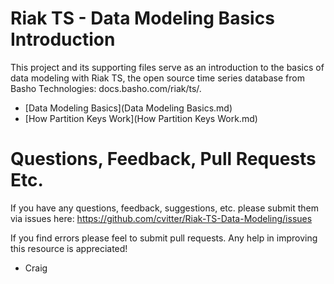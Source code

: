 # Riak TS - Data Modeling Basics Introduction

This project and its supporting files serve as an introduction to the basics of data modeling with Riak TS, the open source time series database from Basho Technologies: docs.basho.com/riak/ts/.


* [Data Modeling Basics](Data Modeling Basics.md)
* [How Partition Keys Work](How Partition Keys Work.md)


# Questions, Feedback, Pull Requests Etc.

If you have any questions, feedback, suggestions, etc. please submit them via issues here: https://github.com/cvitter/Riak-TS-Data-Modeling/issues

If you find errors please feel to submit pull requests. Any help in improving this resource is appreciated!

- Craig

